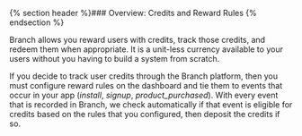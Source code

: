 
{% section header %}### Overview: Credits and Reward Rules {% endsection %}

Branch allows you reward users with credits, track those credits, and redeem them when appropriate. It is a unit-less currency available to your users without you having to build a system from scratch.

If you decide to track user credits through the Branch platform, then you must configure reward rules on the dashboard and tie them to events that occur in your app (_install_, _signup_, _product_purchased_). With every event that is recorded in Branch, we check automatically if that event is eligible for credits based on the rules that you configured, then deposit the credits if so.
